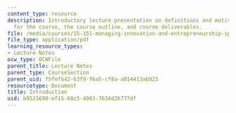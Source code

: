 ```yaml
---
content_type: resource
description: Introductory lecture presentation on definitions and motivations, goals
  for the course, the course outline, and course deliverables.
file: /media/courses/15-351-managing-innovation-and-entrepreneurship-spring-2008/b9521690ef1568c540037634d26777df_01_intro.pdf
file_type: application/pdf
learning_resource_types:
- Lecture Notes
ocw_type: OCWFile
parent_title: Lecture Notes
parent_type: CourseSection
parent_uid: f5fef642-63f9-f6a5-cf8a-a014413ab923
resourcetype: Document
title: Introduction
uid: b9521690-ef15-68c5-4003-7634d26777df
---
```

